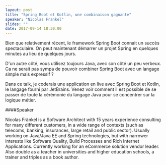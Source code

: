 ```yaml
---
layout: post
title: "Spring Boot et Kotlin, une combinaison gagnante"
speaker: "Nicolas Frankel"
slides: ""
date: 2017-09-14 18:30:00
---
```

Bien que relativement récent, le framework Spring Boot connait un succès spectaculaire. On peut maintenant démarrer un projet Spring en quelques minutes au lieu de quelques jours.

D'un autre côté, vous utilisez toujours Java, avec son côté un peu verbeux. Ca ne serait pas sympa de pouvoir combiner Spring Boot avec un langage simple mais expressif ?

Dans ce talk, je coderais une application en live avec Spring Boot et Kotlin, le langage fourni par JetBrains. Venez voir comment il est possible de se passer de toute la cérémonie du langage Java pour se concentrer sur la logique métier.

####Speaker

Nicolas Fränkel is a Software Architect with 15 years experience consulting for many different customers, in a wide range of contexts (such as telecoms, banking, insurances, large retail and public sector). Usually working on Java/Java EE and Spring technologies, but with narrower interests like Software Quality, Build Processes and Rich Internet Applications. Currently working for an eCommerce solution vendor leader. Also double as a teacher in universities and higher education schools, a trainer and triples as a book author.
